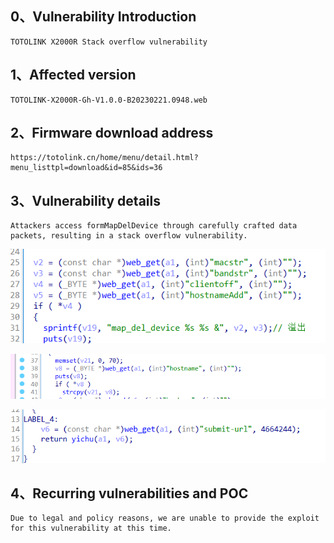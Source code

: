 ## 0、Vulnerability Introduction

```
TOTOLINK X2000R Stack overflow vulnerability
```

## 1、Affected version

```
TOTOLINK-X2000R-Gh-V1.0.0-B20230221.0948.web
```

## 2、Firmware download address

```
https://totolink.cn/home/menu/detail.html?menu_listtpl=download&id=85&ids=36
```

## 3、Vulnerability details

```
Attackers access formMapDelDevice through carefully crafted data packets, resulting in a stack overflow vulnerability.
```

![image-20231021201434482](upload\image-20231021201434482.png)

![image-20231021201443328](upload\image-20231021201443328.png)

![image-20231021201451248](upload\image-20231021201451248.png)

## 4、Recurring vulnerabilities and POC

```
Due to legal and policy reasons, we are unable to provide the exploit for this vulnerability at this time.
```